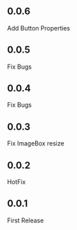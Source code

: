 ## 0.0.6

Add Button Properties

## 0.0.5

Fix Bugs

## 0.0.4

Fix Bugs

## 0.0.3

Fix ImageBox resize

## 0.0.2

HotFix

## 0.0.1

First Release
